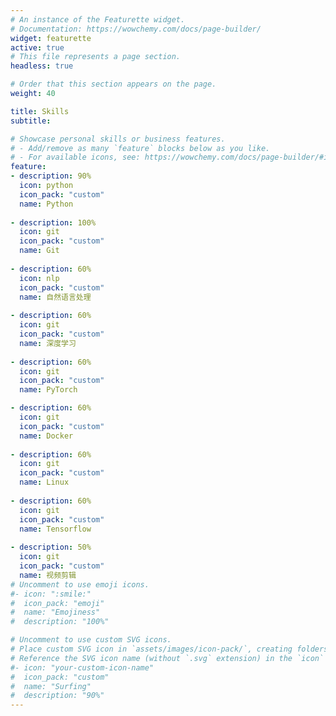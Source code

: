```yaml
---
# An instance of the Featurette widget.
# Documentation: https://wowchemy.com/docs/page-builder/
widget: featurette
active: true
# This file represents a page section.
headless: true

# Order that this section appears on the page.
weight: 40

title: Skills
subtitle:

# Showcase personal skills or business features.
# - Add/remove as many `feature` blocks below as you like.
# - For available icons, see: https://wowchemy.com/docs/page-builder/#icons
feature:
- description: 90%
  icon: python
  icon_pack: "custom"
  name: Python
  
- description: 100%
  icon: git
  icon_pack: "custom"
  name: Git
  
- description: 60%
  icon: nlp
  icon_pack: "custom"
  name: 自然语言处理
  
- description: 60%
  icon: git
  icon_pack: "custom"
  name: 深度学习
  
- description: 60%
  icon: git
  icon_pack: "custom"
  name: PyTorch

- description: 60%
  icon: git
  icon_pack: "custom"
  name: Docker
  
- description: 60%
  icon: git
  icon_pack: "custom"
  name: Linux
  
- description: 60%
  icon: git
  icon_pack: "custom"
  name: Tensorflow
  
- description: 50%
  icon: git
  icon_pack: "custom"
  name: 视频剪辑
# Uncomment to use emoji icons.
#- icon: ":smile:"
#  icon_pack: "emoji"
#  name: "Emojiness"
#  description: "100%"  

# Uncomment to use custom SVG icons.
# Place custom SVG icon in `assets/images/icon-pack/`, creating folders if necessary.
# Reference the SVG icon name (without `.svg` extension) in the `icon` field.
#- icon: "your-custom-icon-name"
#  icon_pack: "custom"
#  name: "Surfing"
#  description: "90%"
---
```

